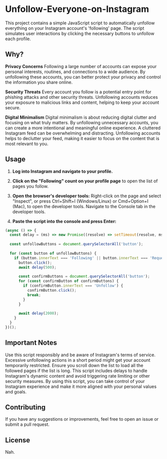 # Unfollow-Everyone-on-Instagram
This project contains a simple JavaScript script to automatically unfollow everything on your Instagram account's 'following' page. The script simulates user interactions by clicking the necessary buttons to unfollow each profile.

## Why?
**Privacy Concerns**
Following a large number of accounts can expose your personal interests, routines, and connections to a wide audience. By unfollowing these accounts, you can better protect your privacy and control the information you share online.

**Security Threats**
Every account you follow is a potential entry point for phishing attacks and other security threats. Unfollowing accounts reduces your exposure to malicious links and content, helping to keep your account secure.

**Digital Minimalism**
Digital minimalism is about reducing digital clutter and focusing on what truly matters. By unfollowing unnecessary accounts, you can create a more intentional and meaningful online experience. A cluttered Instagram feed can be overwhelming and distracting. Unfollowing accounts helps to declutter your feed, making it easier to focus on the content that is most relevant to you.

## Usage
1. **Log into Instagram and navigate to your profile.**

2. **Click on the "Following" count on your profile page** to open the list of pages you follow.

3. **Open the browser's developer tools:** Right-click on the page and select "Inspect", or press Ctrl+Shift+I (Windows/Linux) or Cmd+Option+I (Mac), to open the developer tools. Navigate to the Console tab in the developer tools.

4. **Paste the script into the console and press Enter:**

```javascript
(async () => {
  const delay = (ms) => new Promise((resolve) => setTimeout(resolve, ms));
  
  const unfollowButtons = document.querySelectorAll('button');
  
  for (const button of unfollowButtons) {
    if (button.innerText === 'Following' || button.innerText === 'Requested') {
      button.click();
      await delay(500);
      
      const confirmButtons = document.querySelectorAll('button');
      for (const confirmButton of confirmButtons) {
        if (confirmButton.innerText === 'Unfollow') {
          confirmButton.click();
          break;
        }
      }
      
      await delay(2000);
    }
  }
})();
```

## Important Notes
Use this script responsibly and be aware of Instagram's terms of service. Excessive unfollowing actions in a short period might get your account temporarily restricted.
Ensure you scroll down the list to load all the followed pages if the list is long.
This script includes delays to handle Instagram's dynamic content and avoid triggering rate limiting or other security measures.
By using this script, you can take control of your Instagram experience and make it more aligned with your personal values and goals.

## Contributing
If you have any suggestions or improvements, feel free to open an issue or submit a pull request.

## License
Nah.
